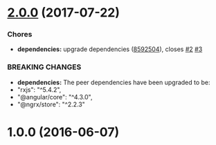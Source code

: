 <a name="2.0.0"></a>
# [2.0.0](https://github.com/ngrx/notify/compare/v1.0.0...v2.0.0) (2017-07-22)


### Chores

* **dependencies:** upgrade dependencies ([8592504](https://github.com/ngrx/notify/commit/8592504)), closes [#2](https://github.com/ngrx/notify/issues/2) [#3](https://github.com/ngrx/notify/issues/3)


### BREAKING CHANGES

* **dependencies:** The peer dependencies have been upgraded to be:
* "rxjs": "^5.4.2",
* "@angular/core": "^4.3.0",
* "@ngrx/store": "^2.2.3"



<a name="1.0.0"></a>
# 1.0.0 (2016-06-07)




